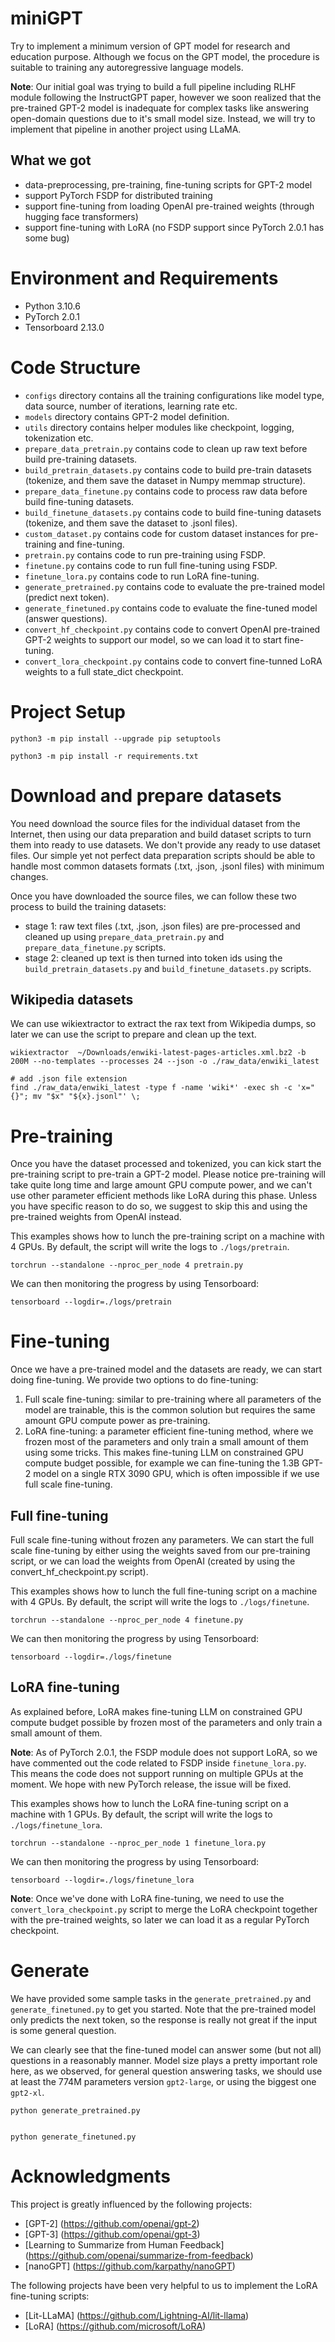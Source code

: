 # miniGPT
Try to implement a minimum version of GPT model for research and education purpose. Although we focus on the GPT model, the procedure is suitable to training any autoregressive language models.


**Note**:
Our initial goal was trying to build a full pipeline including RLHF module following the InstructGPT paper, however we soon realized that the pre-trained GPT-2 model is inadequate for complex tasks like answering open-domain questions due to it's small model size. Instead, we will try to implement that pipeline in another project using LLaMA.


## What we got
* data-preprocessing, pre-training, fine-tuning scripts for GPT-2 model
* support PyTorch FSDP for distributed training
* support fine-tuning from loading OpenAI pre-trained weights (through hugging face transformers)
* support fine-tuning with LoRA (no FSDP support since PyTorch 2.0.1 has some bug)


# Environment and Requirements
* Python        3.10.6
* PyTorch       2.0.1
* Tensorboard   2.13.0


# Code Structure
*   `configs` directory contains all the training configurations like model type, data source, number of iterations, learning rate etc.
*   `models` directory contains GPT-2 model definition.
*   `utils` directory contains helper modules like checkpoint, logging, tokenization etc.
*   `prepare_data_pretrain.py` contains code to clean up raw text before build pre-training datasets.
*   `build_pretrain_datasets.py` contains code to build pre-train datasets (tokenize, and them save the dataset in Numpy memmap structure).
*   `prepare_data_finetune.py` contains code to process raw data before build fine-tuning datasets.
*   `build_finetune_datasets.py` contains code to build fine-tuning datasets (tokenize, and them save the dataset to .jsonl files).
*   `custom_dataset.py` contains code for custom dataset instances for pre-training and fine-tuning.
*   `pretrain.py` contains code to run pre-training using FSDP.
*   `finetune.py` contains code to run full fine-tuning using FSDP.
*   `finetune_lora.py` contains code to run LoRA fine-tuning.
*   `generate_pretrained.py` contains code to evaluate the pre-trained model (predict next token).
*   `generate_finetuned.py` contains code to evaluate the fine-tuned model (answer questions).
*   `convert_hf_checkpoint.py` contains code to convert OpenAI pre-trained GPT-2 weights to support our model, so we can load it to start fine-tuning.
*   `convert_lora_checkpoint.py` contains code to convert fine-tunned LoRA weights to a full state_dict checkpoint.


# Project Setup

```
python3 -m pip install --upgrade pip setuptools

python3 -m pip install -r requirements.txt 
```


# Download and prepare datasets
You need download the source files for the individual dataset from the Internet, then using our data preparation and build dataset scripts to turn them into ready to use datasets. We don't provide any ready to use dataset files. Our simple yet not perfect data preparation scripts should be able to handle most common datasets formats (.txt, .json, .jsonl files) with minimum changes.

Once you have downloaded the source files, we can follow these two process to build the training datasets:
* stage 1: raw text files (.txt, .json, .json files) are pre-processed and cleaned up using `prepare_data_pretrain.py` and `prepare_data_finetune.py` scripts.
* stage 2: cleaned up text is then turned into token ids using the `build_pretrain_datasets.py` and `build_finetune_datasets.py` scripts.


## Wikipedia datasets

We can use wikiextractor to extract the rax text from Wikipedia dumps, so later we can use the script to prepare and clean up the text.

```
wikiextractor  ~/Downloads/enwiki-latest-pages-articles.xml.bz2 -b 200M --no-templates --processes 24 --json -o ./raw_data/enwiki_latest

# add .json file extension
find ./raw_data/enwiki_latest -type f -name 'wiki*' -exec sh -c 'x="{}"; mv "$x" "${x}.jsonl"' \;

```


# Pre-training

Once you have the dataset processed and tokenized, you can kick start the pre-training script to pre-train a GPT-2 model. Please notice pre-training will take quite long time and large amount GPU compute power, and we can't use other parameter efficient methods like LoRA during this phase. Unless you have specific reason to do so, we suggest to skip this and using the pre-trained weights from OpenAI instead.

This examples shows how to lunch the pre-training script on a machine with 4 GPUs. By default, the script will write the logs to `./logs/pretrain`.
```
torchrun --standalone --nproc_per_node 4 pretrain.py
```

We can then monitoring the progress by using Tensorboard:
```
tensorboard --logdir=./logs/pretrain
```


# Fine-tuning

Once we have a pre-trained model and the datasets are ready, we can start doing fine-tuning. We provide two options to do fine-tuning:

1. Full scale fine-tuning: similar to pre-training where all parameters of the model are trainable, this is the common solution but requires the same amount GPU compute power as pre-training.
2. LoRA fine-tuning: a parameter efficient fine-tuning method, where we frozen most of the parameters and only train a small amount of them using some tricks. This makes fine-tuning LLM on constrained GPU compute budget possible, for example we can fine-tuning the 1.3B GPT-2 model on a single RTX 3090 GPU, which is often impossible if we use full scale fine-tuning.

## Full fine-tuning

Full scale fine-tuning without frozen any parameters. We can start the full scale fine-tuning by either using the weights saved from our pre-training script, or we can load the weights from OpenAI (created by using the convert_hf_checkpoint.py script).

This examples shows how to lunch the full fine-tuning script on a machine with 4 GPUs. By default, the script will write the logs to `./logs/finetune`.
```
torchrun --standalone --nproc_per_node 4 finetune.py
```

We can then monitoring the progress by using Tensorboard:
```
tensorboard --logdir=./logs/finetune
```

## LoRA fine-tuning

As explained before, LoRA makes fine-tuning LLM on constrained GPU compute budget possible by frozen most of the parameters and only train a small amount of them.

**Note**: As of PyTorch 2.0.1, the FSDP module does not support LoRA, so we have commented out the code related to FSDP inside `finetune_lora.py`. This means the code does not support running on multiple GPUs at the moment. We hope with new PyTorch release, the issue will be fixed.

This examples shows how to lunch the LoRA fine-tuning script on a machine with 1 GPUs. By default, the script will write the logs to `./logs/finetune_lora`.
```
torchrun --standalone --nproc_per_node 1 finetune_lora.py
```

We can then monitoring the progress by using Tensorboard:
```
tensorboard --logdir=./logs/finetune_lora
```

**Note**: Once we've done with LoRA fine-tuning, we need to use the `convert_lora_checkpoint.py` script to merge the LoRA checkpoint together with the pre-trained weights, so later we can load it as a regular PyTorch checkpoint.

# Generate

We have provided some sample tasks in the `generate_pretrained.py` and `generate_finetuned.py` to get you started. Note that the pre-trained model only predicts the next token, so the response is really not great if the input is some general question.

We can clearly see that the fine-tuned model can answer some (but not all) questions in a reasonably manner. Model size plays a pretty important role here, as we observed, for general question answering tasks, we should use at least the 774M parameters version `gpt2-large`, or using the biggest one `gpt2-xl`.

```
python generate_pretrained.py


python generate_finetuned.py
```


# Acknowledgments

This project is greatly influenced by the following projects:
* [GPT-2] (https://github.com/openai/gpt-2)
* [GPT-3] (https://github.com/openai/gpt-3)
* [Learning to Summarize from Human Feedback] (https://github.com/openai/summarize-from-feedback)
* [nanoGPT] (https://github.com/karpathy/nanoGPT)


The following projects have been very helpful to us to implement the LoRA fine-tuning scripts:
* [Lit-LLaMA] (https://github.com/Lightning-AI/lit-llama)
* [LoRA] (https://github.com/microsoft/LoRA)




